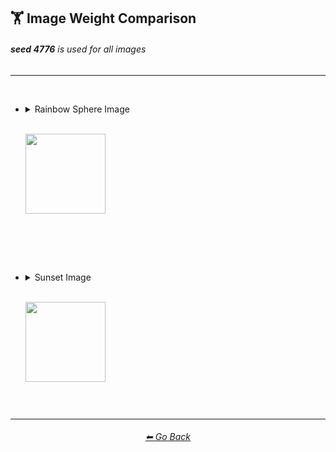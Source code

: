 <h2>🏋️‍ Image Weight Comparison</h2>
<h6><b>seed 4776</b> is used for all images</h6>

<hr><!--------------->

<br>

- <details><summary>Rainbow Sphere Image<p><br><img src="https://raw.githubusercontent.com/willwulfken/MidJourney-Styles-and-Keywords-Reference/main/Images/Summary%20Images/Image%20Weight%20Comparison/Input%20Images/inputimg_sphere_rainbow_512x.png?raw=true" width="128" /></p></summary><p><div align="center">

	<table>
		<tr align=center valign=middle>
			<th>Style</th>
			<th>--iw -1</th>
			<th>--iw -0.5</th>
			<th> </th>
			<th>--iw 0.25</th>
			<th>--iw 0.5</th>
			<th>--iw 0.75</th>
			<th>--iw 1</th>
			<th>--iw 2</th>
		</tr>
		<tr align=center valign=middle>
			<td>
				Bubble Design
			</td>
			<td>
				<img src="https://raw.githubusercontent.com/willwulfken/MidJourney-Styles-and-Keywords-Reference/main/Images/Summary%20Images/Image%20Weight%20Comparison/sphererainbow_BubbleDesign_--iw-1.png?raw=true" width="256" />
			</td>
			<td>
				<img src="https://raw.githubusercontent.com/willwulfken/MidJourney-Styles-and-Keywords-Reference/main/Images/Summary%20Images/Image%20Weight%20Comparison/sphererainbow_BubbleDesign_--iw-0.5.png?raw=true" width="256" />
			</td>
			<td>
				 <br>
			</td>
			<td>
				<img src="https://raw.githubusercontent.com/willwulfken/MidJourney-Styles-and-Keywords-Reference/main/Images/Summary%20Images/Image%20Weight%20Comparison/sphererainbow_BubbleDesign_--iw0.25.png?raw=true" width="256" />
			</td>
			<td>
				<img src="https://raw.githubusercontent.com/willwulfken/MidJourney-Styles-and-Keywords-Reference/main/Images/Summary%20Images/Image%20Weight%20Comparison/sphererainbow_BubbleDesign_--iw0.5.png?raw=true" width="256" />
			</td>
			<td>
				<img src="https://raw.githubusercontent.com/willwulfken/MidJourney-Styles-and-Keywords-Reference/main/Images/Summary%20Images/Image%20Weight%20Comparison/sphererainbow_BubbleDesign_--iw0.75.png?raw=true" width="256" />
			</td>
			<td>
				<img src="https://raw.githubusercontent.com/willwulfken/MidJourney-Styles-and-Keywords-Reference/main/Images/Summary%20Images/Image%20Weight%20Comparison/sphererainbow_BubbleDesign_--iw1.png?raw=true" width="256" />
			</td>
			<td>
				<img src="https://raw.githubusercontent.com/willwulfken/MidJourney-Styles-and-Keywords-Reference/main/Images/Summary%20Images/Image%20Weight%20Comparison/sphererainbow_BubbleDesign_--iw2.png?raw=true" width="256" />
			</td>
		</tr>
		<tr align=center valign=middle>
			<td>
				Mandelbulb
			</td>
			<td>
				<img src="https://raw.githubusercontent.com/willwulfken/MidJourney-Styles-and-Keywords-Reference/main/Images/Summary%20Images/Image%20Weight%20Comparison/sphererainbow_Mandelbulb_--iw-1.png?raw=true" width="256" />
			</td>
			<td>
				<img src="https://raw.githubusercontent.com/willwulfken/MidJourney-Styles-and-Keywords-Reference/main/Images/Summary%20Images/Image%20Weight%20Comparison/sphererainbow_Mandelbulb_--iw-0.5.png?raw=true" width="256" />
			</td>
			<td>
				<br>
			</td>
			<td>
				<img src="https://raw.githubusercontent.com/willwulfken/MidJourney-Styles-and-Keywords-Reference/main/Images/Summary%20Images/Image%20Weight%20Comparison/sphererainbow_Mandelbulb_--iw0.25.png?raw=true" width="256" />
			</td>
			<td>
				<img src="https://raw.githubusercontent.com/willwulfken/MidJourney-Styles-and-Keywords-Reference/main/Images/Summary%20Images/Image%20Weight%20Comparison/sphererainbow_Mandelbulb_--iw0.5.png?raw=true" width="256" />
			</td>
			<td>
				<img src="https://raw.githubusercontent.com/willwulfken/MidJourney-Styles-and-Keywords-Reference/main/Images/Summary%20Images/Image%20Weight%20Comparison/sphererainbow_Mandelbulb_--iw0.75.png?raw=true" width="256" />
			</td>
			<td>
				<img src="https://raw.githubusercontent.com/willwulfken/MidJourney-Styles-and-Keywords-Reference/main/Images/Summary%20Images/Image%20Weight%20Comparison/sphererainbow_Mandelbulb_--iw1.png?raw=true" width="256" />
			</td>
			<td>
				<img src="https://raw.githubusercontent.com/willwulfken/MidJourney-Styles-and-Keywords-Reference/main/Images/Summary%20Images/Image%20Weight%20Comparison/sphererainbow_Mandelbulb_--iw2.png?raw=true" width="256" />
			</td>
		</tr>
		<tr align=center valign=middle>
			<td>
				Databending
			</td>
			<td>
				<img src="https://raw.githubusercontent.com/willwulfken/MidJourney-Styles-and-Keywords-Reference/main/Images/Summary%20Images/Image%20Weight%20Comparison/sphererainbow_Databending_--iw-1.png?raw=true" width="256" />
			</td>
			<td>
				<img src="https://raw.githubusercontent.com/willwulfken/MidJourney-Styles-and-Keywords-Reference/main/Images/Summary%20Images/Image%20Weight%20Comparison/sphererainbow_Databending_--iw-0.5.png?raw=true" width="256" />
			</td>
			<td>
				<br>
			</td>
			<td>
				<img src="https://raw.githubusercontent.com/willwulfken/MidJourney-Styles-and-Keywords-Reference/main/Images/Summary%20Images/Image%20Weight%20Comparison/sphererainbow_Databending_--iw0.25.png?raw=true" width="256" />
			</td>
			<td>
				<img src="https://raw.githubusercontent.com/willwulfken/MidJourney-Styles-and-Keywords-Reference/main/Images/Summary%20Images/Image%20Weight%20Comparison/sphererainbow_Databending_--iw0.5.png?raw=true" width="256" />
			</td>
			<td>
				<img src="https://raw.githubusercontent.com/willwulfken/MidJourney-Styles-and-Keywords-Reference/main/Images/Summary%20Images/Image%20Weight%20Comparison/sphererainbow_Databending_--iw0.75.png?raw=true" width="256" />
			</td>
			<td>
				<img src="https://raw.githubusercontent.com/willwulfken/MidJourney-Styles-and-Keywords-Reference/main/Images/Summary%20Images/Image%20Weight%20Comparison/sphererainbow_Databending_--iw1.png?raw=true" width="256" />
			</td>
			<td>
				<img src="https://raw.githubusercontent.com/willwulfken/MidJourney-Styles-and-Keywords-Reference/main/Images/Summary%20Images/Image%20Weight%20Comparison/sphererainbow_Databending_--iw2.png?raw=true" width="256" />
			</td>
		</tr>
		<tr align=center valign=middle>
			<td>
				Spray Paint
			</td>
			<td>
				<img src="https://raw.githubusercontent.com/willwulfken/MidJourney-Styles-and-Keywords-Reference/main/Images/Summary%20Images/Image%20Weight%20Comparison/sphererainbow_SprayPaint_--iw-1.png?raw=true" width="256" />
			</td>
			<td>
				<img src="https://raw.githubusercontent.com/willwulfken/MidJourney-Styles-and-Keywords-Reference/main/Images/Summary%20Images/Image%20Weight%20Comparison/sphererainbow_SprayPaint_--iw-0.5.png?raw=true" width="256" />
			</td>
			<td>
				<br>
			</td>
			<td>
				<img src="https://raw.githubusercontent.com/willwulfken/MidJourney-Styles-and-Keywords-Reference/main/Images/Summary%20Images/Image%20Weight%20Comparison/sphererainbow_SprayPaint_--iw0.25.png?raw=true" width="256" />
			</td>
			<td>
				<img src="https://raw.githubusercontent.com/willwulfken/MidJourney-Styles-and-Keywords-Reference/main/Images/Summary%20Images/Image%20Weight%20Comparison/sphererainbow_SprayPaint_--iw0.5.png?raw=true" width="256" />
			</td>
			<td>
				<img src="https://raw.githubusercontent.com/willwulfken/MidJourney-Styles-and-Keywords-Reference/main/Images/Summary%20Images/Image%20Weight%20Comparison/sphererainbow_SprayPaint_--iw0.75.png?raw=true" width="256" />
			</td>
			<td>
				<img src="https://raw.githubusercontent.com/willwulfken/MidJourney-Styles-and-Keywords-Reference/main/Images/Summary%20Images/Image%20Weight%20Comparison/sphererainbow_SprayPaint_--iw1.png?raw=true" width="256" />
			</td>
			<td>
				<img src="https://raw.githubusercontent.com/willwulfken/MidJourney-Styles-and-Keywords-Reference/main/Images/Summary%20Images/Image%20Weight%20Comparison/sphererainbow_SprayPaint_--iw2.png?raw=true" width="256" />
			</td>
		</tr>
	</table>

  </div></p></details>


<br><br><br>


- <details><summary>Sunset Image<p><br><img src="https://raw.githubusercontent.com/willwulfken/MidJourney-Styles-and-Keywords-Reference/main/Images/Summary%20Images/Image%20Weight%20Comparison/Input%20Images/inputimg_sunset_512x.png?raw=true" width="128" /></p></summary><p><div align="center">

	<table>
		<tr align=center valign=middle>
			<th>Style</th>
			<th>--iw -1</th>
			<th>--iw -0.5</th>
			<th> </th>
			<th>--iw 0.25</th>
			<th>--iw 0.5</th>
			<th>--iw 0.75</th>
			<th>--iw 1</th>
			<th>--iw 2</th>
		</tr>
		<tr align=center valign=middle>
			<td>
				Bubble Design
			</td>
			<td>
				<img src="https://raw.githubusercontent.com/willwulfken/MidJourney-Styles-and-Keywords-Reference/main/Images/Summary%20Images/Image%20Weight%20Comparison/sunset_BubbleDesign_--iw-1.png?raw=true" width="256" />
			</td>
			<td>
				<img src="https://raw.githubusercontent.com/willwulfken/MidJourney-Styles-and-Keywords-Reference/main/Images/Summary%20Images/Image%20Weight%20Comparison/sunset_BubbleDesign_--iw-0.5.png?raw=true" width="256" />
			</td>
			<td>
				<br>
			</td>
			<td>
				<img src="https://raw.githubusercontent.com/willwulfken/MidJourney-Styles-and-Keywords-Reference/main/Images/Summary%20Images/Image%20Weight%20Comparison/sunset_BubbleDesign_--iw0.25.png?raw=true" width="256" />
			</td>
			<td>
				<img src="https://raw.githubusercontent.com/willwulfken/MidJourney-Styles-and-Keywords-Reference/main/Images/Summary%20Images/Image%20Weight%20Comparison/sunset_BubbleDesign_--iw0.5.png?raw=true" width="256" />
			</td>
			<td>
				<img src="https://raw.githubusercontent.com/willwulfken/MidJourney-Styles-and-Keywords-Reference/main/Images/Summary%20Images/Image%20Weight%20Comparison/sunset_BubbleDesign_--iw0.75.png?raw=true" width="256" />
			</td>
			<td>
				<img src="https://raw.githubusercontent.com/willwulfken/MidJourney-Styles-and-Keywords-Reference/main/Images/Summary%20Images/Image%20Weight%20Comparison/sunset_BubbleDesign_--iw1.png?raw=true" width="256" />
			</td>
			<td>
				<img src="https://raw.githubusercontent.com/willwulfken/MidJourney-Styles-and-Keywords-Reference/main/Images/Summary%20Images/Image%20Weight%20Comparison/sunset_BubbleDesign_--iw2.png?raw=true" width="256" />
			</td>
		</tr>
		<tr align=center valign=middle>
			<td>
				Mandelbulb
			</td>
			<td>
				<img src="https://raw.githubusercontent.com/willwulfken/MidJourney-Styles-and-Keywords-Reference/main/Images/Summary%20Images/Image%20Weight%20Comparison/sunset_Mandelbulb_--iw-1.png?raw=true" width="256" />
			</td>
			<td>
				<img src="https://raw.githubusercontent.com/willwulfken/MidJourney-Styles-and-Keywords-Reference/main/Images/Summary%20Images/Image%20Weight%20Comparison/sunset_Mandelbulb_--iw-0.5.png?raw=true" width="256" />
			</td>
			<td>
				<br>
			</td>
			<td>
				<img src="https://raw.githubusercontent.com/willwulfken/MidJourney-Styles-and-Keywords-Reference/main/Images/Summary%20Images/Image%20Weight%20Comparison/sunset_Mandelbulb_--iw0.25.png?raw=true" width="256" />
			</td>
			<td>
				<img src="https://raw.githubusercontent.com/willwulfken/MidJourney-Styles-and-Keywords-Reference/main/Images/Summary%20Images/Image%20Weight%20Comparison/sunset_Mandelbulb_--iw0.5.png?raw=true" width="256" />
			</td>
			<td>
				<img src="https://raw.githubusercontent.com/willwulfken/MidJourney-Styles-and-Keywords-Reference/main/Images/Summary%20Images/Image%20Weight%20Comparison/sunset_Mandelbulb_--iw0.75.png?raw=true" width="256" />
			</td>
			<td>
				<img src="https://raw.githubusercontent.com/willwulfken/MidJourney-Styles-and-Keywords-Reference/main/Images/Summary%20Images/Image%20Weight%20Comparison/sunset_Mandelbulb_--iw1.png?raw=true" width="256" />
			</td>
			<td>
				<img src="https://raw.githubusercontent.com/willwulfken/MidJourney-Styles-and-Keywords-Reference/main/Images/Summary%20Images/Image%20Weight%20Comparison/sunset_Mandelbulb_--iw2.png?raw=true" width="256" />
			</td>
		</tr>
		<tr align=center valign=middle>
			<td>
				Databending
			</td>
			<td>
				<img src="https://raw.githubusercontent.com/willwulfken/MidJourney-Styles-and-Keywords-Reference/main/Images/Summary%20Images/Image%20Weight%20Comparison/sunset_Databending_--iw-1.png?raw=true" width="256" />
			</td>
			<td>
				<img src="https://raw.githubusercontent.com/willwulfken/MidJourney-Styles-and-Keywords-Reference/main/Images/Summary%20Images/Image%20Weight%20Comparison/sunset_Databending_--iw-0.5.png?raw=true" width="256" />
			</td>
			<td>
				<br>
			</td>
			<td>
				<img src="https://raw.githubusercontent.com/willwulfken/MidJourney-Styles-and-Keywords-Reference/main/Images/Summary%20Images/Image%20Weight%20Comparison/sunset_Databending_--iw0.25.png?raw=true" width="256" />
			</td>
			<td>
				<img src="https://raw.githubusercontent.com/willwulfken/MidJourney-Styles-and-Keywords-Reference/main/Images/Summary%20Images/Image%20Weight%20Comparison/sunset_Databending_--iw0.5.png?raw=true" width="256" />
			</td>
			<td>
				<img src="https://raw.githubusercontent.com/willwulfken/MidJourney-Styles-and-Keywords-Reference/main/Images/Summary%20Images/Image%20Weight%20Comparison/sunset_Databending_--iw0.75.png?raw=true" width="256" />
			</td>
			<td>
				<img src="https://raw.githubusercontent.com/willwulfken/MidJourney-Styles-and-Keywords-Reference/main/Images/Summary%20Images/Image%20Weight%20Comparison/sunset_Databending_--iw1.png?raw=true" width="256" />
			</td>
			<td>
				<img src="https://raw.githubusercontent.com/willwulfken/MidJourney-Styles-and-Keywords-Reference/main/Images/Summary%20Images/Image%20Weight%20Comparison/sunset_Databending_--iw2.png?raw=true" width="256" />
			</td>
		</tr>
		<tr align=center valign=middle>
			<td>
				Spray Paint
			</td>
			<td>
				<img src="https://raw.githubusercontent.com/willwulfken/MidJourney-Styles-and-Keywords-Reference/main/Images/Summary%20Images/Image%20Weight%20Comparison/sunset_SprayPaint_--iw-1.png?raw=true" width="256" />
			</td>
			<td>
				<img src="https://raw.githubusercontent.com/willwulfken/MidJourney-Styles-and-Keywords-Reference/main/Images/Summary%20Images/Image%20Weight%20Comparison/sunset_SprayPaint_--iw-0.5.png?raw=true" width="256" />
			</td>
			<td>
				<br>
			</td>
			<td>
				<img src="https://raw.githubusercontent.com/willwulfken/MidJourney-Styles-and-Keywords-Reference/main/Images/Summary%20Images/Image%20Weight%20Comparison/sunset_SprayPaint_--iw0.25.png?raw=true" width="256" />
			</td>
			<td>
				<img src="https://raw.githubusercontent.com/willwulfken/MidJourney-Styles-and-Keywords-Reference/main/Images/Summary%20Images/Image%20Weight%20Comparison/sunset_SprayPaint_--iw0.5.png?raw=true" width="256" />
			</td>
			<td>
				<img src="https://raw.githubusercontent.com/willwulfken/MidJourney-Styles-and-Keywords-Reference/main/Images/Summary%20Images/Image%20Weight%20Comparison/sunset_SprayPaint_--iw0.75.png?raw=true" width="256" />
			</td>
			<td>
				<img src="https://raw.githubusercontent.com/willwulfken/MidJourney-Styles-and-Keywords-Reference/main/Images/Summary%20Images/Image%20Weight%20Comparison/sunset_SprayPaint_--iw1.png?raw=true" width="256" />
			</td>
			<td>
				<img src="https://raw.githubusercontent.com/willwulfken/MidJourney-Styles-and-Keywords-Reference/main/Images/Summary%20Images/Image%20Weight%20Comparison/sunset_SprayPaint_--iw2.png?raw=true" width="256" />
			</td>
		</tr>
	</table>

  </div></p></details>

<br>

<hr><!--------------->
<div align="center">
<h6><a href="https://github.com/willwulfken/MidJourney-Styles-and-Keywords-Reference/blob/main/README.md">⬅ Go Back</a></h6>
</div>
